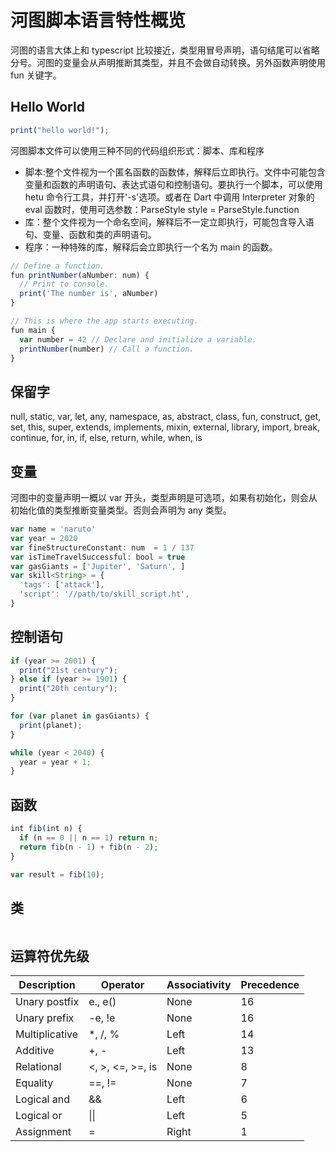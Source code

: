 





# 河图脚本语言特性概览

河图的语言大体上和 typescript 比较接近，类型用冒号声明，语句结尾可以省略分号。河图的变量会从声明推断其类型，并且不会做自动转换。另外函数声明使用 fun 关键字。

## Hello World

```typescript
print("hello world!");
```

河图脚本文件可以使用三种不同的代码组织形式：脚本、库和程序

- 脚本:整个文件视为一个匿名函数的函数体，解释后立即执行。文件中可能包含变量和函数的声明语句、表达式语句和控制语句。要执行一个脚本，可以使用 hetu 命令行工具，并打开'-s'选项。或者在 Dart 中调用 Interpreter 对象的 eval 函数时，使用可选参数：ParseStyle style = ParseStyle.function
- 库：整个文件视为一个命名空间，解释后不一定立即执行，可能包含导入语句、变量、函数和类的声明语句。
- 程序：一种特殊的库，解释后会立即执行一个名为 main 的函数。

```typescript
// Define a function.
fun printNumber(aNumber: num) {
  // Print to console.
  print('The number is', aNumber)
}

// This is where the app starts executing.
fun main {
  var number = 42 // Declare and initialize a variable.
  printNumber(number) // Call a function.
}
```

## 保留字

null, static, var, let, any, namespace, as, abstract, class, fun, construct, get, set, this, super, extends, implements, mixin, external, library, import, break, continue, for, in, if, else, return, while, when, is

## 变量

河图中的变量声明一概以 var 开头，类型声明是可选项，如果有初始化，则会从初始化值的类型推断变量类型。否则会声明为 any 类型。

```typescript
var name = 'naruto'
var year = 2020
var fineStructureConstant: num  = 1 / 137
var isTimeTravelSuccessful: bool = true
var gasGiants = ['Jupiter', 'Saturn', ]
var skill<String> = {
  'tags': ['attack'],
  'script': '//path/to/skill_script.ht',
}
```

## 控制语句

```typescript
if (year >= 2001) {
  print("21st century");
} else if (year >= 1901) {
  print("20th century");
}

for (var planet in gasGiants) {
  print(planet);
}

while (year < 2040) {
  year = year + 1;
}
```

## 函数

```typescript
int fib(int n) {
  if (n == 0 || n == 1) return n;
  return fib(n - 1) + fib(n - 2);
}

var result = fib(10);
```

## 类

```typescript

```

## 运算符优先级

| Description    | Operator         | Associativity | Precedence |
| -------------- | ---------------- | ------------- | ---------- |
| Unary postfix  | e., e()          | None          | 16         |
| Unary prefix   | -e, !e           | None          | 16         |
| Multiplicative | \*, /, %         | Left          | 14         |
| Additive       | +, -             | Left          | 13         |
| Relational     | <, >, <=, >=, is | None          | 8          |
| Equality       | ==, !=           | None          | 7          |
| Logical and    | &&               | Left          | 6          |
| Logical or     | \|\|             | Left          | 5          |
| Assignment     | =                | Right         | 1          |
